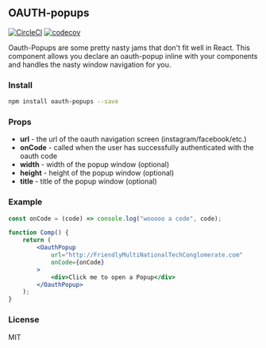 ## OAUTH-popups

[![CircleCI](https://circleci.com/gh/Ramshackle-Jamathon/oauth-popup.svg?style=svg)](https://circleci.com/gh/Ramshackle-Jamathon/oauth-popup)
[![codecov](https://codecov.io/gh/Ramshackle-Jamathon/oauth-popup/branch/master/graph/badge.svg?token=BQlEFJDpcl)](https://codecov.io/gh/Ramshackle-Jamathon/oauth-popup)

Oauth-Popups are some pretty nasty jams that don't fit well in React. This component allows you declare an oauth-popup inline with your components and handles the nasty window navigation for you.

### Install

```bash
npm install oauth-popups --save
```

### Props

* **url** - the url of the oauth navigation screen (instagram/facebook/etc.)
* **onCode** - called when the user has successfully authenticated with the oauth code
* **width** - width of the popup window (optional)
* **height** - height of the popup window (optional)
* **title** - title of the popup window (optional)
### Example

```jsx
const onCode = (code) => console.log("wooooo a code", code);

function Comp() {
	return (
        <OauthPopup
            url="http://FriendlyMultiNationalTechConglomerate.com"
            onCode={onCode}
        >
            <div>Click me to open a Popup</div>
        </OauthPopup>
	);
}
```


### License

MIT
